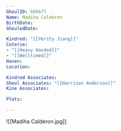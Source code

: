 ```yaml
---
GhoulID: 689677
Name: Madiha Calderon
BirthDate: 
GhouledDate: 

Kindred: "[[Verity Jiang]]"
Coterie: 
- "[[Heavy Handed]]"
- "[[Welltimed]]"
Haven: 
Location: 

Kindred Associates: 
Ghoul Associates: "[[Harrison Anderson]]"
Kine Associates: 

Plots: 

---
```


![[Madiha Calderon.jpg]]